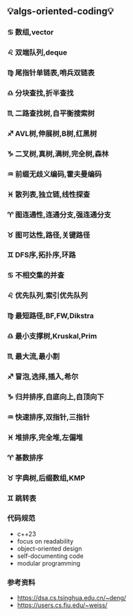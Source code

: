 ## 💡algs-oriented-coding💡
### ♋ 数组,vector
### ♌ 双端队列,deque
### ♍ 尾指针单链表,哨兵双链表
### ♎ 分块查找,折半查找
### ♏ 二路查找树,自平衡搜索树
### ♐ AVL树,伸展树,B树,红黑树
### ♑ 二叉树,真树,满树,完全树,森林
### ♒ 前缀无歧义编码,霍夫曼编码
### ♓ 散列表,独立链,线性探查
### ♈ 图连通性,连通分支,强连通分支
### ♉ 图可达性,路径,关键路径
### ♊ DFS序,拓扑序,环路
### ♋ 不相交集的并查
### ♌ 优先队列,索引优先队列
### ♍ 最短路径,BF,FW,Dikstra
### ♎ 最小支撑树,Kruskal,Prim
### ♏ 最大流,最小割
### ♐ 冒泡,选择,插入,希尔
### ♑ 归并排序,自底向上,自顶向下
### ♒ 快速排序,双指针,三指针
### ♓ 堆排序,完全堆,左偏堆
### ♈ 基数排序
### ♉ 字典树,后缀数组,KMP
### ♊ 跳转表

### 代码规范
- c++23
- focus on readability
- object-oriented design
- self-documenting code
- modular programming

### 参考资料
- https://dsa.cs.tsinghua.edu.cn/~deng/
- https://users.cs.fiu.edu/~weiss/